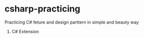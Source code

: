 # csharp-practicing
Practicing C# feture and design parttern in simple and beauty way

1. C# Extension
